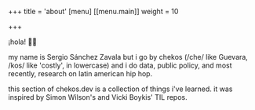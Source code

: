 +++
title = 'about'
[menu]
[[menu.main]]
  weight = 10



+++

¡hola! 👋🏼

my name is Sergio Sánchez Zavala but i go by chekos (/che/ like Guevara, /kos/ like 'costly', in lowercase) and i do data, public policy, and most recently, research on latin american hip hop.

this section of chekos.dev is a collection of things i've learned. it was inspired by Simon Wilson's and Vicki Boykis' TIL repos.